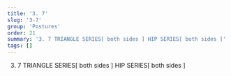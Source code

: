 ```yaml
---
title: '3. 7'
slug: '3-7'
group: 'Postures'
order: 21
summary: '3. 7 TRIANGLE SERIES[ both sides ] HIP SERIES[ both sides ]'
tags: []
---
```


3. 7
TRIANGLE SERIES[ both sides ]
HIP SERIES[ both sides ]

